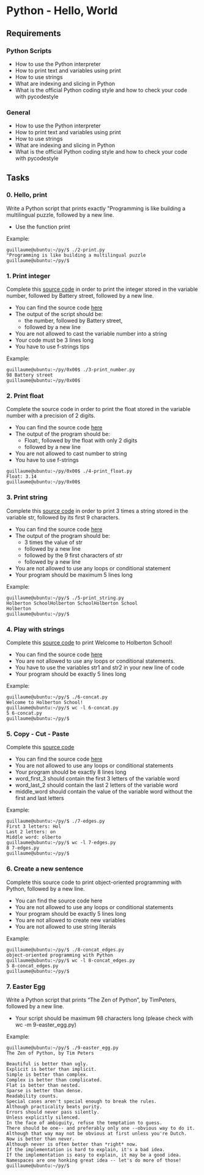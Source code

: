 # Python - Hello, World

## Requirements

### Python Scripts

- How to use the Python interpreter
- How to print text and variables using print
- How to use strings
- What are indexing and slicing in Python
- What is the official Python coding style and how to check your code with pycodestyle

### General

- How to use the Python interpreter
- How to print text and variables using print
- How to use strings
- What are indexing and slicing in Python
- What is the official Python coding style and how to check your code with pycodestyle


## Tasks

### 0. Hello, print

Write a Python script that prints exactly "Programming is like building a multilingual puzzle, followed by a new line.

- Use the function print

Example:

```
guillaume@ubuntu:~/py/$ ./2-print.py 
"Programming is like building a multilingual puzzle
guillaume@ubuntu:~/py/$
```


### 1. Print integer

Complete this [source code](https://github.com/hs-hq/0x00.py/blob/main/3-print_number.py) in order to print the integer stored in the variable number, followed by Battery street, followed by a new line.

- You can find the source code [here](https://github.com/hs-hq/0x00.py/blob/main/3-print_number.py)
- The output of the script should be:
	- the number, followed by Battery street,
	- followed by a new line
- You are not allowed to cast the variable number into a string
- Your code must be 3 lines long
- You have to use f-strings tips

Example:

```
guillaume@ubuntu:~/py/0x00$ ./3-print_number.py
98 Battery street
guillaume@ubuntu:~/py/0x00$ 
```


### 2. Print float

Complete the source code in order to print the float stored in the variable number with a precision of 2 digits.

- You can find the source code [here](https://github.com/hs-hq/0x00.py/blob/main/4-print_float.py)
- The output of the program should be:
	- Float:, followed by the float with only 2 digits
	- followed by a new line
- You are not allowed to cast number to string
- You have to use f-strings

```
guillaume@ubuntu:~/py/0x00$ ./4-print_float.py
Float: 3.14
guillaume@ubuntu:~/py/0x00$ 
```


### 3. Print string

Complete this [source code](https://github.com/hs-hq/0x00.py/blob/main/5-print_string.py) in order to print 3 times a string stored in the variable str, followed by its first 9 characters.

- You can find the source code [here](https://github.com/hs-hq/0x00.py/blob/main/5-print_string.py)
- The output of the program should be:
	- 3 times the value of str
	- followed by a new line
	- followed by the 9 first characters of str
	- followed by a new line
- You are not allowed to use any loops or conditional statement
- Your program should be maximum 5 lines long

Example:

```
guillaume@ubuntu:~/py/$ ./5-print_string.py 
Holberton SchoolHolberton SchoolHolberton School
Holberton
guillaume@ubuntu:~/py/$ 
```


### 4. Play with strings

Complete this [source code](https://github.com/hs-hq/0x00.py/blob/main/6-concat.py) to print Welcome to Holberton School!

- You can find the source code [here](https://github.com/hs-hq/0x00.py/blob/main/6-concat.py)
- You are not allowed to use any loops or conditional statements.
- You have to use the variables str1 and str2 in your new line of code
- Your program should be exactly 5 lines long

Example:

```
guillaume@ubuntu:~/py/$ ./6-concat.py
Welcome to Holberton School!
guillaume@ubuntu:~/py/$ wc -l 6-concat.py
5 6-concat.py
guillaume@ubuntu:~/py/$ 
```

### 5. Copy - Cut - Paste

Complete this [source code](https://github.com/hs-hq/0x00.py/blob/main/7-edges.py)

- You can find the source code [here](https://github.com/hs-hq/0x00.py/blob/main/7-edges.py)
- You are not allowed to use any loops or conditional statements
- Your program should be exactly 8 lines long
- word_first_3 should contain the first 3 letters of the variable word
- word_last_2 should contain the last 2 letters of the variable word
- middle_word should contain the value of the variable word without the first and last letters

Example:

```
guillaume@ubuntu:~/py/$ ./7-edges.py
First 3 letters: Hol
Last 2 letters: on
Middle word: olberto
guillaume@ubuntu:~/py/$ wc -l 7-edges.py
8 7-edges.py
guillaume@ubuntu:~/py/$
```


### 6. Create a new sentence

Complete this source code to print object-oriented programming with Python, followed by a new line.

- You can find the source code here
- You are not allowed to use any loops or conditional statements
- Your program should be exactly 5 lines long
- You are not allowed to create new variables
- You are not allowed to use string literals

Example:

```
guillaume@ubuntu:~/py/$ ./8-concat_edges.py
object-oriented programming with Python
guillaume@ubuntu:~/py/$ wc -l 8-concat_edges.py
5 8-concat_edges.py
guillaume@ubuntu:~/py/$
```

### 7. Easter Egg

Write a Python script that prints “The Zen of Python”, by TimPeters, followed by a new line.

- Your script should be maximum 98 characters long (please check with wc -m 9-easter_egg.py)

Example:

```
guillaume@ubuntu:~/py/$ ./9-easter_egg.py
The Zen of Python, by Tim Peters

Beautiful is better than ugly.
Explicit is better than implicit.
Simple is better than complex.
Complex is better than complicated.
Flat is better than nested.
Sparse is better than dense.
Readability counts.
Special cases aren't special enough to break the rules.
Although practicality beats purity.
Errors should never pass silently.
Unless explicitly silenced.
In the face of ambiguity, refuse the temptation to guess.
There should be one-- and preferably only one --obvious way to do it.
Although that way may not be obvious at first unless you're Dutch.
Now is better than never.
Although never is often better than *right* now.
If the implementation is hard to explain, it's a bad idea.
If the implementation is easy to explain, it may be a good idea.
Namespaces are one honking great idea -- let's do more of those!
guillaume@ubuntu:~/py/$
```
